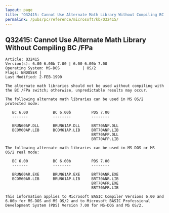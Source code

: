```yaml
---
layout: page
title: "Q32415: Cannot Use Alternate Math Library Without Compiling BC /FPa"
permalink: /pubs/pc/reference/microsoft/kb/Q32415/
---
```


## Q32415: Cannot Use Alternate Math Library Without Compiling BC /FPa

	Article: Q32415
	Version(s): 6.00 6.00b 7.00 | 6.00 6.00b 7.00
	Operating System: MS-DOS          | OS/2
	Flags: ENDUSER |
	Last Modified: 2-FEB-1990
	
	The alternate math libraries should not be used without compiling with
	the BC /FPa switch; otherwise, unpredictable results may occur.
	
	The following alternate math libraries can be used in MS OS/2
	protected mode:
	
	   BC 6.00           BC 6.00b         PDS 7.00
	   -------           --------         --------
	
	   BRUN60AP.DLL      BRUN61AP.DLL     BRT70ANP.DLL
	   BCOM60AP.LIB      BCOM61AP.LIB     BRT70ANP.LIB
	                                      BRT70AFP.DLL
	                                      BRT70AFP.LIB
	
	The following alternate math libraries can be used in MS-DOS or MS
	OS/2 real mode:
	
	   BC 6.00           BC 6.00b         PDS 7.00
	   -------           --------         --------
	
	   BRUN60AR.EXE      BRUN61AP.EXE     BRT70ANR.EXE
	   BCOM60AR.LIB      BRUN61AP.LIB     BRT70ANR.LIB
	                                      BRT70AFR.EXE
	                                      BRT70AFR.LIB
	
	This information applies to Microsoft BASIC Compiler Versions 6.00 and
	6.00b for MS-DOS and MS OS/2 and to Microsoft BASIC Professional
	Development System (PDS) Version 7.00 for MS-DOS and MS OS/2.
